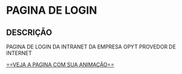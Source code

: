 # PAGINA DE LOGIN 

## DESCRIÇÃO 

PAGINA DE LOGIN DA INTRANET DA EMPRESA OPYT PROVEDOR DE INTERNET

[==VEJA A PAGINA COM SUA ANIMAÇÃO==](https://wilhiamjr.github.io/PaginaLogin/)<br><br>


